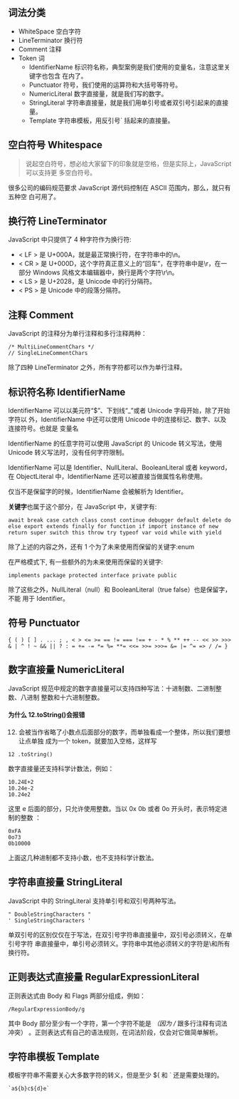 ## 词法分类

- WhiteSpace 空白字符
- LineTerminator 换行符
- Comment 注释
- Token 词
  - IdentifierName 标识符名称，典型案例是我们使用的变量名，注意这里关键字也包含
    在内了。
  - Punctuator 符号，我们使用的运算符和大括号等符号。
  - NumericLiteral 数字直接量，就是我们写的数字。
  - StringLiteral 字符串直接量，就是我们用单引号或者双引号引起来的直接量。
  - Template 字符串模板，用反引号` 括起来的直接量。

## 空白符号 Whitespace

> 说起空白符号，想必给大家留下的印象就是空格，但是实际上，JavaScript 可以支持更
> 多空白符号。

很多公司的编码规范要求 JavaScript 源代码控制在 ASCII 范围内，那么，就只有 五种空
白可用了。

## 换行符 LineTerminator

JavaScript 中只提供了 4 种字符作为换行符:

- < LF > 是 U+000A，就是最正常换行符，在字符串中的\n。
- < CR > 是 U+000D，这个字符真正意义上的“回车”，在字符串中是\r，在一部分 Windows
  风格文本编辑器中，换行是两个字符\r\n。
- < LS > 是 U+2028，是 Unicode 中的行分隔符。
- < PS > 是 Unicode 中的段落分隔符。

## 注释 Comment

JavaScript 的注释分为单行注释和多行注释两种：

```
/* MultiLineCommentChars */
// SingleLineCommentChars
```

除了四种 LineTerminator 之外，所有字符都可以作为单行注释。

## 标识符名称 IdentifierName

IdentifierName 可以以美元符“$”、下划线“\_”或者 Unicode 字母开始，除了开始字符以
外，IdentifierName 中还可以使用 Unicode 中的连接标记、数字、以及连接符号。也就是
变量名

IdentifierName 的任意字符可以使用 JavaScript 的 Unicode 转义写法，使用 Unicode
转义写法时，没有任何字符限制。

IdentifierName 可以是 Identifier、NullLiteral、BooleanLiteral 或者 keyword，在
ObjectLiteral 中，IdentifierName 还可以被直接当做属性名称使用。

仅当不是保留字的时候，IdentifierName 会被解析为 Identifier。

**关键字**也属于这个部分，在 JavaScript 中，关键字有:

```
await break case catch class const continue debugger default delete do else export extends finally for function if import instance of new return super switch this throw try typeof var void while with yield
```

除了上述的内容之外，还有 1 个为了未来使用而保留的关键字:enum

在严格模式下, 有一些额外的为未来使用而保留的关键字:

```
implements package protected interface private public
```

除了这些之外，NullLiteral（null）和 BooleanLiteral（true false）也是保留字，不能
用于 Identifier。

## 符号 Punctuator

```
{ ( ) [ ] . ... ; , < > <= >= == != === !== + - * % ** ++ -- << >> >>> & | ^ ! ~ && || ? : = += -= *= %= **= <<= >>= >>>= &= |= ^= => / /= }
```

## 数字直接量 NumericLiteral

JavaScript 规范中规定的数字直接量可以支持四种写法：十进制数、二进制整数、八进制
整数和十六进制整数。

#### 为什么 12.toString()会报错

12. 会被当作省略了小数点后面部分的数字，而单独看成一个整体，所以我们要想让点单独
    成为一个 token，就要加入空格，这样写

```
12 .toString()
```

数字直接量还支持科学计数法，例如：

```
10.24E+2
10.24e-2
10.24e2
```

这里 e 后面的部分，只允许使用整数。当以 0x 0b 或者 0o 开头时，表示特定进制的整数
：

```
0xFA
0o73
0b10000
```

上面这几种进制都不支持小数，也不支持科学计数法。

## 字符串直接量 StringLiteral

JavaScript 中的 StringLiteral 支持单引号和双引号两种写法。

```
" DoubleStringCharacters "
' SingleStringCharacters '
```

单双引号的区别仅仅在于写法，在双引号字符串直接量中，双引号必须转义，在单引号字符
串直接量中，单引号必须转义。字符串中其他必须转义的字符是\和所有换行符。

## 正则表达式直接量 RegularExpressionLiteral

正则表达式由 Body 和 Flags 两部分组成，例如：

```
/RegularExpressionBody/g
```

其中 Body 部分至少有一个字符，第一个字符不能是 _（因为 /_ 跟多行注释有词法冲突）
。正则表达式有自己的语法规则，在词法阶段，仅会对它做简单解析。

## 字符串模板 Template

模板字符串不需要关心大多数字符的转义，但是至少 ${ 和 ` 还是需要处理的。

```
`a${b}c${d}e`
```
